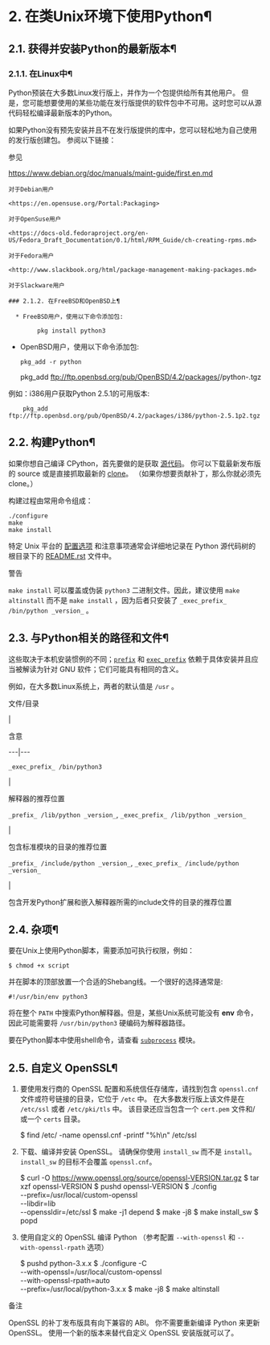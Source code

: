# 2\. 在类Unix环境下使用Python¶

## 2.1. 获得并安装Python的最新版本¶

### 2.1.1. 在Linux中¶

Python预装在大多数Linux发行版上，并作为一个包提供给所有其他用户。 但是，您可能想要使用的某些功能在发行版提供的软件包中不可用。这时您可以从源代码轻松编译最新版本的Python。

如果Python没有预先安装并且不在发行版提供的库中，您可以轻松地为自己使用的发行版创建包。 参阅以下链接：

参见

<https://www.debian.org/doc/manuals/maint-guide/first.en.md>

    

~~~
对于Debian用户

<https://en.opensuse.org/Portal:Packaging>
~~~
    

~~~
对于OpenSuse用户

<https://docs-old.fedoraproject.org/en-US/Fedora_Draft_Documentation/0.1/html/RPM_Guide/ch-creating-rpms.md>
~~~
    

~~~
对于Fedora用户

<http://www.slackbook.org/html/package-management-making-packages.md>
~~~
    

~~~
对于Slackware用户

### 2.1.2. 在FreeBSD和OpenBSD上¶

  * FreeBSD用户，使用以下命令添加包:
    
        pkg install python3
~~~

  * OpenBSD用户，使用以下命令添加包:
    
        pkg_add -r python
    
    pkg_add ftp://ftp.openbsd.org/pub/OpenBSD/4.2/packages/<insert your architecture here>/python-<version>.tgz
    

例如：i386用户获取Python 2.5.1的可用版本:

    
        pkg_add ftp://ftp.openbsd.org/pub/OpenBSD/4.2/packages/i386/python-2.5.1p2.tgz
    

## 2.2. 构建Python¶

如果你想自己编译 CPython，首先要做的是获取 [源代码](https://www.python.org/downloads/source/)。 你可以下载最新发布版的 source 或是直接抓取最新的 [clone](https://devguide.python.org/setup/#get-the-source-code)。 （如果你想要贡献补丁，那么你就必须先 clone。）

构建过程由常用命令组成：

    
    
~~~
./configure
make
make install
~~~

特定 Unix 平台的 [配置选项](configure.md#configure-options) 和注意事项通常会详细地记录在 Python 源代码树的根目录下的 [README.rst](https://github.com/python/cpython/tree/3.12/README.rst) 文件中。

警告

`make install` 可以覆盖或伪装 `python3` 二进制文件。因此，建议使用 `make altinstall` 而不是 `make install` ，因为后者只安装了 `_exec_prefix_ /bin/python _version_` 。

## 2.3. 与Python相关的路径和文件¶

这些取决于本机安装惯例的不同；[`prefix`](configure.md#cmdoption-prefix) 和 [`exec_prefix`](configure.md#cmdoption-exec-prefix) 依赖于具体安装并且应当被解读为针对 GNU 软件；它们可能具有相同的含义。

例如，在大多数Linux系统上，两者的默认值是 `/usr` 。

文件/目录

|

含意  
  
---|---  
  
`_exec_prefix_ /bin/python3`

|

解释器的推荐位置  
  
`_prefix_ /lib/python _version_`, `_exec_prefix_ /lib/python _version_`

|

包含标准模块的目录的推荐位置  
  
`_prefix_ /include/python _version_`, `_exec_prefix_ /include/python _version_`

|

包含开发Python扩展和嵌入解释器所需的include文件的目录的推荐位置  
  
## 2.4. 杂项¶

要在Unix上使用Python脚本，需要添加可执行权限，例如：

    
    
~~~
$ chmod +x script
~~~

并在脚本的顶部放置一个合适的Shebang线。一个很好的选择通常是:

    
    
~~~
#!/usr/bin/env python3
~~~

将在整个 `PATH` 中搜索Python解释器。但是，某些Unix系统可能没有 **env** 命令，因此可能需要将 `/usr/bin/python3` 硬编码为解释器路径。

要在Python脚本中使用shell命令，请查看 [`subprocess`](subprocess.md#module-subprocess "subprocess: Subprocess management.") 模块。

## 2.5. 自定义 OpenSSL¶

  1. 要使用发行商的 OpenSSL 配置和系统信任存储库，请找到包含 `openssl.cnf` 文件或符号链接的目录，它位于 `/etc` 中。 在大多数发行版上该文件是在 `/etc/ssl` 或者 `/etc/pki/tls` 中。 该目录还应当包含一个 `cert.pem` 文件和/或一个 `certs` 目录。
    
        $ find /etc/ -name openssl.cnf -printf "%h\n"
    /etc/ssl
    

  2. 下载、编译并安装 OpenSSL。 请确保你使用 `install_sw` 而不是 `install`。 `install_sw` 的目标不会覆盖 `openssl.cnf`。
    
        $ curl -O https://www.openssl.org/source/openssl-VERSION.tar.gz
    $ tar xzf openssl-VERSION
    $ pushd openssl-VERSION
    $ ./config \
        --prefix=/usr/local/custom-openssl \
        --libdir=lib \
        --openssldir=/etc/ssl
    $ make -j1 depend
    $ make -j8
    $ make install_sw
    $ popd
    

  3. 使用自定义的 OpenSSL 编译 Python （参考配置 `--with-openssl` 和 `--with-openssl-rpath` 选项）
    
        $ pushd python-3.x.x
    $ ./configure -C \
        --with-openssl=/usr/local/custom-openssl \
        --with-openssl-rpath=auto \
        --prefix=/usr/local/python-3.x.x
    $ make -j8
    $ make altinstall
    

备注

OpenSSL 的补丁发布版具有向下兼容的 ABI。 你不需要重新编译 Python 来更新 OpenSSL。 使用一个新的版本来替代自定义 OpenSSL 安装版就可以了。

